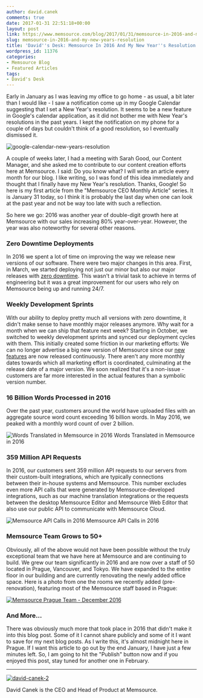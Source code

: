 ```yaml
---
author: david.canek
comments: true
date: 2017-01-31 22:51:18+00:00
layout: post
link: https://www.memsource.com/blog/2017/01/31/memsource-in-2016-and-my-new-years-resolution/
slug: memsource-in-2016-and-my-new-years-resolution
title: 'David''s Desk: Memsource In 2016 And My New Year''s Resolution'
wordpress_id: 11376
categories:
- Memsource Blog
- Featured Articles
tags:
- David's Desk
---
```


Early in January as I was leaving my office to go home - as usual, a bit later than I would like - I saw a notification come up in my Google Calendar suggesting that I set a New Year's resolution. It seems to be a new feature in Google's calendar application, as it did not bother me with New Year's resolutions in the past years. I kept the notification on my phone for a couple of days but couldn't think of a good resolution, so I eventually dismissed it.<!-- more -->

![google-calendar-new-years-resolution](http://www.memsource.com/wp-content/uploads/2017/01/google-calendar-new-years-resolution-Google-Search-Google-Chrome-2017-01-31-23.29.18.png)

A couple of weeks later, I had a meeting with Sarah Good, our Content Manager, and she asked me to contribute to our content creation efforts here at Memsource. I said: Do you know what? I will write an article every month for our blog. I like writing, so I was fond of this idea immediately and thought that I finally have my New Year's resolution. Thanks, Google! So here is my first article from the "Memsource CEO Monthly Article" series. It is January 31 today, so I think it is probably the last day when one can look at the past year and not be way too late with such a reflection.

So here we go: 2016 was another year of double-digit growth here at Memsource with our sales increasing 80% year-over-year. However, the year was also noteworthy for several other reasons.


### Zero Downtime Deployments


In 2016 we spent a lot of time on improving the way we release new versions of our software. There were two major changes in this area. First, in March, we started deploying not just our minor but also our major releases with [zero downtime](http://www.memsource.com/blog/2016/03/07/our-first-ever-zero-downtime-deployment-of-major-release/). This wasn't a trivial task to achieve in terms of engineering but it was a great improvement for our users who rely on Memsource being up and running 24/7.


### Weekly Development Sprints


With our ability to deploy pretty much all versions with zero downtime, it didn't make sense to have monthly major releases anymore. Why wait for a month when we can ship that feature next week? Starting in October, we switched to weekly development sprints and synced our deployment cycles with them. This initially created some friction in our marketing efforts: We can no longer advertise a big new version of Memsource since our [new features](http://www.memsource.com/new/) are now released continuously. There aren't any more monthly dates towards which all marketing effort is coordinated, culminating at the release date of a major version. We soon realized that it's a non-issue - customers are far more interested in the actual features than a symbolic version number.


### 16 Billion Words Processed in 2016


Over the past year, customers around the world have uploaded files with an aggregate source word count exceeding 16 billion words. In May 2016, we peaked with a monthly word count of over 2 billion.

![Words Translated in Memsource in 2016](http://www.memsource.com/wp-content/uploads/2017/01/JobPart-wordcount-for-all-orgs-Visualize-Kibana-4-Google-Chrome-2017-01-30-18.50.49.png) Words Translated in Memsource in 2016


### 359 Million API Requests


In 2016, our customers sent 359 million API requests to our servers from their custom-built integrations, which are typically connections between their in-house systems and Memsource. This number excludes even more API calls that were generated by Memsource-developed integrations, such as our machine translation integrations or the requests between the desktop Memsource Editor and Memsource Web Editor that also use our public API to communicate with Memsource Cloud.

![Memsource API Calls in 2016](http://www.memsource.com/wp-content/uploads/2017/01/All-API-Calls-Visualize-Kibana-4-Google-Chrome-2017-01-30-20.26.06.png) Memsource API Calls in 2016


### Memsource Team Grows to 50+


Obviously, all of the above would not have been possible without the truly exceptional team that we have here at Memsource and are continuing to build. We grew our team significantly in 2016 and are now over a staff of 50 located in Prague, Vancouver, and Tokyo. We have expanded to the entire floor in our building and are currently renovating the newly added office space. Here is a photo from one the rooms we recently added (pre-renovation), featuring most of the Memsource staff based in Prague:

[![Memsource Prague Team - December 2016](http://www.memsource.com/wp-content/uploads/2017/02/Memsource-Company-Photo-December-2016_2.jpg)](http://www.memsource.com/wp-content/uploads/2017/02/Memsource-Company-Photo-December-2016_2.jpg)


### And More...


There was obviously much more that took place in 2016 that didn't make it into this blog post. Some of it I cannot share publicly and some of it I want to save for my next blog posts. As I write this, it's almost midnight here in Prague. If I want this article to go out by the end January, I have just a few minutes left. So, I am going to hit the "Publish" button now and if you enjoyed this post, stay tuned for another one in February.





* * *





[![david-canek-2](http://www.memsource.com/wp-content/uploads/2016/12/david-canek-2.jpg)](http://www.memsource.com/wp-content/uploads/2016/12/david-canek-2.jpg)

David Canek is the CEO and Head of Product at Memsource.









